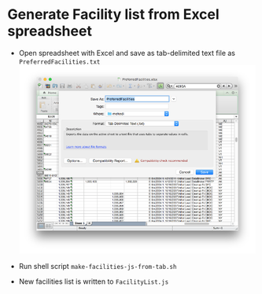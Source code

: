 # Generate Facility list from Excel spreadsheet

* Open spreadsheet with Excel and save as tab-delimited text file as `PreferredFacilities.txt`
![Save as...](./excel-save-as-facilities.png)
* Run shell script `make-facilities-js-from-tab.sh`

* New facilities list is written to `FacilityList.js`